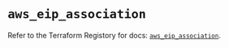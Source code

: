 # `aws_eip_association`

Refer to the Terraform Registory for docs: [`aws_eip_association`](https://registry.terraform.io/providers/hashicorp/aws/5.7.0/docs/resources/eip_association).

